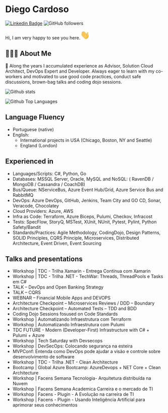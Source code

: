 # Diego Cardoso 
[![Linkedin Badge](https://img.shields.io/badge/-diegodocs-blue?style=flat-square&logo=Linkedin&logoColor=white&link=https://www.linkedin.com/in/diegogabrielcardoso/)](https://www.linkedin.com/in/diegogabrielcardoso/)
![GitHub followers](https://img.shields.io/github/followers/diegodocs?label=Following&style=social)

Hi, I am very happy to see you here.<img src="https://raw.githubusercontent.com/diegodocs/diegodocs/main/wave.gif" width="30">

## 🧑🏽‍💻 About Me

🔭 Along the years I accumulated experience as Advisor, Solution Cloud Architect, DevOps Expert and Developer. Always eager to learn with my co-workers and motivated to use good code practices, conduct safe discussions, brown-bag talks and coding dojo sessions.

![Github stats](https://github-readme-stats.vercel.app/api?username=diegodocs&show_icons=true)

![Github Top Languages](https://github-readme-stats.vercel.app/api/top-langs?username=diegodocs&show_icons=true)

## Language Fluency

- Portuguese (native)
- English:
  - International projects in USA (Chicago, Boston, NY and Seattle)
  - England (London)

## Experienced in

- Languages/Scripts: C#, Python, Go
- Databases: MSSQL Server, Oracle, MySQL and NoSQL: ( RavenDB / MongoDB / Cassandra / CoachDB)
- Bus/Queue: NServiceBus, Azure Event Hub/Grid, Azure Service Bus and RabbitMQ
- DevOps: Azure DevOps, GitHub, Jenkins, Team City and GO CD, Sonar, Veracode, Chocolatey
- Cloud Providers: Azure, AWS
- Infra as Code: Terraform, Azure Biceps, Pulumi, Checkov, Infracost
- Tests: SpecFlow, StoryQ, MSTest, XUnit, NUnit, Pytest, Pylint, Python Safety/Bandit
- Standards/Practices: Agile Methodology, CodingDojo, Design Patterns, SOLID Principles, CQRS Principle, Microservices, Distributed Architecture, Event Driven, Event Sourcing

## Talks and presentations

- Workshop | TDC - Trilha Xamarin - Entrega Contínua com Xamarin
- Workshop | TDC - Trilha .NET - TechWar: Threads, ThreadPools e Tasks em C#
- TALK – DevOps and Open Banking Strategy
- TALK – CQRS
- WEBNAR – Financial Mobile Apps and DEVOPS
- Architecture Checkpoint – Microservices Reviews / DDD – Boundary
- Architecture Checkpoint – Automated Tests – TDD and BDD
- Coding Dojo Sessions fosused on Code Standards
- Workshop | Automatizando Infraestrutura com Terraform
- Workshop | Automatizando Infraestrutura com Pulumi
- TDC FUTURE - Modern (Developer-First) Infrastructure with C# + Pulumi + Azure
- Workshop | Tech Saturday with Devsecops
- Workshop | DevSecOps: Colocando segurança na esteira
- MVPConf: Entenda como DevOps pode ajudar a visão e controle sobre desenvolvimento de software
- Workshop | TDC - Trilha .NET - Clean Architecture
- Bootcamp | Global Azure Bootcamp: AzureDevops + NET Core + Clean Architecture
- Workshop | Facens Semana Tecnologia- Arquitetura distribuída na Nuvem
- Workshop | Facens Semana Academica Carreira e o mercado de TI
- Workshop | Facens - Plugin - A Evolução na carreira de TI
- Workshop | Facens - Plugin - Usando Inteligência Artificial para aprimorar seus conhecimentos
